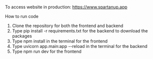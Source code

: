 To access website in production:
https://www.spartanup.app 

How to run code 
1. Clone the repository for both the frontend and backend
2. Type pip install -r requirements.txt for the backend to download the packages
3. Type npm install in the terminal for the frontend
4. Type uvicorn app.main:app --reload in the terminal for the backend
5. Type npm run dev for the frontend


